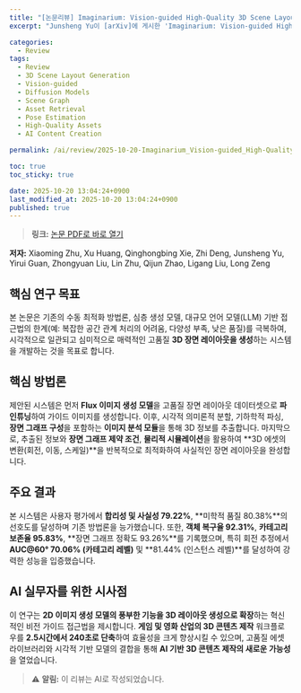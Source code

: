 ```yaml
---
title: "[논문리뷰] Imaginarium: Vision-guided High-Quality 3D Scene Layout Generation"
excerpt: "Junsheng Yu이 [arXiv]에 게시한 'Imaginarium: Vision-guided High-Quality 3D Scene Layout Generation' 논문에 대한 자세한 리뷰입니다."

categories:
  - Review
tags:
  - Review
  - 3D Scene Layout Generation
  - Vision-guided
  - Diffusion Models
  - Scene Graph
  - Asset Retrieval
  - Pose Estimation
  - High-Quality Assets
  - AI Content Creation

permalink: /ai/review/2025-10-20-Imaginarium_Vision-guided_High-Quality_3D_Scene_Layout_Generation/

toc: true
toc_sticky: true

date: 2025-10-20 13:04:24+0900
last_modified_at: 2025-10-20 13:04:24+0900
published: true
---
```

> **링크:** [논문 PDF로 바로 열기](https://arxiv.org/abs/2510.15564)

**저자:** Xiaoming Zhu, Xu Huang, Qinghongbing Xie, Zhi Deng, Junsheng Yu, Yirui Guan, Zhongyuan Liu, Lin Zhu, Qijun Zhao, Ligang Liu, Long Zeng



## 핵심 연구 목표
본 논문은 기존의 수동 최적화 방법론, 심층 생성 모델, 대규모 언어 모델(LLM) 기반 접근법의 한계(예: 복잡한 공간 관계 처리의 어려움, 다양성 부족, 낮은 품질)를 극복하여, 시각적으로 일관되고 심미적으로 매력적인 고품질 **3D 장면 레이아웃을 생성**하는 시스템을 개발하는 것을 목표로 합니다.

## 핵심 방법론
제안된 시스템은 먼저 **Flux 이미지 생성 모델**을 고품질 장면 레이아웃 데이터셋으로 **파인튜닝**하여 가이드 이미지를 생성합니다. 이후, 시각적 의미론적 분할, 기하학적 파싱, **장면 그래프 구성**을 포함하는 **이미지 분석 모듈**을 통해 3D 정보를 추출합니다. 마지막으로, 추출된 정보와 **장면 그래프 제약 조건**, **물리적 시뮬레이션**을 활용하여 **3D 에셋의 변환(회전, 이동, 스케일)**을 반복적으로 최적화하여 사실적인 장면 레이아웃을 완성합니다.

## 주요 결과
본 시스템은 사용자 평가에서 **합리성 및 사실성 79.22%**, **미학적 품질 80.38%**의 선호도를 달성하며 기존 방법론을 능가했습니다. 또한, **객체 복구율 92.31%**, **카테고리 보존율 95.83%**, **장면 그래프 정확도 93.26%**를 기록했으며, 특히 회전 추정에서 **AUC@60° 70.06% (카테고리 레벨)** 및 **81.44% (인스턴스 레벨)**를 달성하여 강력한 성능을 입증했습니다.

## AI 실무자를 위한 시사점
이 연구는 **2D 이미지 생성 모델의 풍부한 기능을 3D 레이아웃 생성으로 확장**하는 혁신적인 비전 가이드 접근법을 제시합니다. **게임 및 영화 산업의 3D 콘텐츠 제작** 워크플로우를 **2.5시간에서 240초로 단축**하여 효율성을 크게 향상시킬 수 있으며, 고품질 에셋 라이브러리와 시각적 기반 모델의 결합을 통해 **AI 기반 3D 콘텐츠 제작의 새로운 가능성**을 열었습니다.

> ⚠️ **알림:** 이 리뷰는 AI로 작성되었습니다.